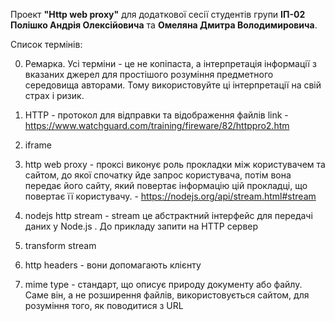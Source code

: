 Проект **"Http web proxy"** для додаткової сесії студентів групи **ІП-02 Полішко Андрія Олексійовича** та **Омеляна Дмитра Володимировича**.

Список термінів:

0. Ремарка. Усі терміни - це не копіпаста, а інтерпретація інформації з вказаних джерел для простішого розуміння предметного середовища авторами. Тому використовуйте ці інтерпретації на свій страх і ризик.

1. HTTP - протокол для відправки та відображення файлів link - https://www.watchguard.com/training/fireware/82/httppro2.htm

2. iframe

3. http web proxy - проксі виконує роль прокладки між користувачем та
   сайтом, до якої спочатку йде запрос користувача,
   потім вона передає його сайту, який повертає інформацію цій прокладці,
   що повертає її користувачу. - https://nodejs.org/api/stream.html#stream

4. nodejs http stream - stream це абстрактний інтерфейс для передачі даних у Node.js . До прикладу запити на HTTP сервер

5. transform stream

6. http headers - вони допомагають клієнту

7. mime type - стандарт, що описує природу документу або файлу. Саме він, а не розширення файлів, використовується сайтом, для розуміння того, як поводитися з URL
